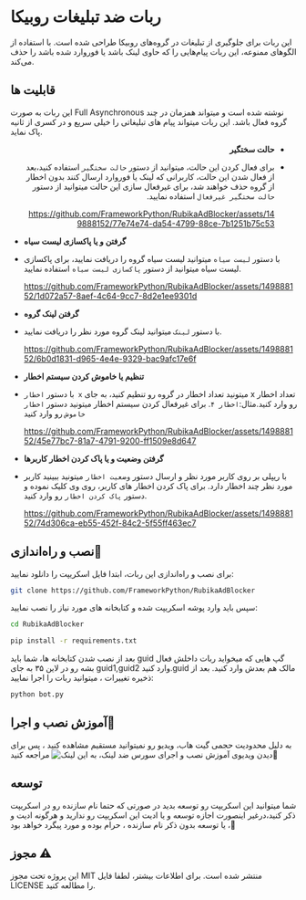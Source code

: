 
  
# ربات ضد تبلیغات روبیکا


این ربات برای جلوگیری از تبلیغات در گروه‌های روبیکا طراحی شده است. با استفاده از الگوهای ممنوعه، این ربات پیام‌هایی را که حاوی لینک باشد یا فوروارد شده باشد را حذف می‌کند.

  
## **قابلیت ها**

این ربات به صورت Full Asynchronous نوشته شده است و میتواند همزمان در چند گروه فعال باشد. 
این ربات میتواند پیام های تبلیغاتی را خیلی سریع و در کسری از ثانیه پاک نماید.
  <div dir="rtl">

- **حالت سختگیر**
- برای فعال کردن این حالت، میتوانید از دستور `حالت سختگیر` استفاده کنید،بعد از فعال شدن این حالت، کاربرانی که لینک یا فوروارد ارسال کنند بدون اخطار از گروه حذف خواهند شد، برای غیرفعال سازی این حالت میتوانید از دستور `حالت سختگیر غیرفعال` استفاده نمایید.

     https://github.com/FrameworkPython/RubikaAdBlocker/assets/149888152/77e74e74-da54-4799-88ce-7b1251b75c53

</div>

- **گرفتن و یا پاکسازی لیست سیاه**
- با دستور `لیست سیاه` میتوانید لیست سیاه گروه را دریافت نمایید، برای پاکسازی لیست سیاه میتوانید از دستور `پاکسازی لیست سیاه` استفاده نمایید.


     https://github.com/FrameworkPython/RubikaAdBlocker/assets/149888152/1d072a57-8aef-4c64-9cc7-8d2e1ee9301d


- **گرفتن لینک گروه**
- با دستور `لینک` میتوانید لینک گروه مورد نظر را دریافت نمایید.



  https://github.com/FrameworkPython/RubikaAdBlocker/assets/149888152/6b0d1831-d965-4e4e-9329-bac9afc17e6f


- **تنظیم  یا خاموش کردن سیستم اخطار**
- با دستور `اخطار x` میتونید تعداد اخطار در گروه رو تنطیم کنید، به جای x تعداد اخطار رو وارد کنید.مثال:`اخطار ۴`. برای غیرفعال کردن سیستم اخطار میتونید دستور `اخطار خاموش` رو وارد کنید


  https://github.com/FrameworkPython/RubikaAdBlocker/assets/149888152/45e77bc7-81a7-4791-9200-ff1509e8d647


- **گرفتن وضعیت و یا پاک کردن اخطار کاربرها**
- با ریپلی بر روی کاربر مورد نظر و ارسال دستور `وضعیت اخطار` میتونید ببینید کاربر مورد نظر چند اخطار دارد. برای پاک کردن اخطار های کاربر،‌ روی وی کلیک نموده و دستور `پاک کردن اخطار` رو وارد کنید.


  https://github.com/FrameworkPython/RubikaAdBlocker/assets/149888152/74d306ca-eb55-452f-84c2-5f55ff463ec7

  
  
## نصب و راه‌اندازی🔰



برای نصب و راه‌اندازی این ربات، ابتدا فایل اسکریپت را دانلود نمایید:

```bash
git clone https://github.com/FrameworkPython/RubikaAdBlocker
```
سپس باید وارد پوشه اسکریپت شده و کتابخانه های مورد نیاز را نصب نمایید:



```bash
cd RubikaAdBlocker
```
```bash
pip install -r requirements.txt
```
بعد از نصب شدن کتابخانه ها، شما باید guid گپ هایی که میخواید ربات داخلش فعال بشه رو در لاین ۳۵ به جای guid1,guid2 وارد کنید.guid مالک هم بعدش وارد کنید.
بعد از ذخیره تغییرات ، میتوانید ربات را اجرا نمایید:
```bash
python bot.py
```

## آموزش نصب و اجرا📲
به دلیل محدودیت حجمی گیت هاب، ویدیو رو نمیتوانید مستقیم مشاهده کنید ، پس برای دیدن ویدیوی آموزش نصب و اجرای سورس ضد لینک، به این ![لینک](https://uupload.ir/view/runanduse1_c3j9.mp4/) مراجعه کنید🙏

## توسعه 
شما میتوانید این اسکریپت رو توسعه بدید در صورتی که حتما نام سازنده رو در اسکریپت ذکر کنید،در‌غیر اینصورت اجازه توسعه و یا ادیت این اسکریپت رو ندارید و هرگونه ادیت و یا توسعه بدون ذکر نام سازنده ، حرام بوده و مورد پیگرد خواهد بود ،🚷

## مجوز ⚠️

این پروژه تحت مجوز MIT منتشر شده است. برای اطلاعات بیشتر، لطفا فایل LICENSE را مطالعه کنید.

